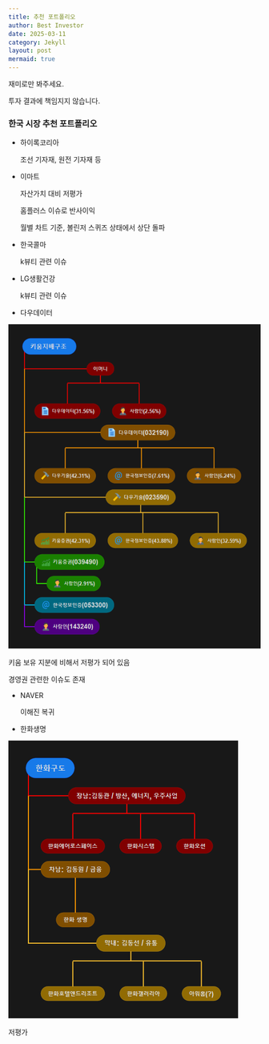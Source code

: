 ```yaml
---
title: 추천 포트폴리오
author: Best Investor
date: 2025-03-11
category: Jekyll
layout: post
mermaid: true
---
```


재미로만 봐주세요.

투자 결과에 책임지지 않습니다. 


### 한국 시장 추천 포트폴리오

* 하이록코리아

    조선 기자재, 원전 기자재 등 


* 이마트

    자산가치 대비 저평가

    홈플러스 이슈로 반사이익

    월별 차트 기준, 볼린저 스퀴즈 상태에서 상단 돌파 


* 한국콜마

    k뷰티 관련 이슈 

* LG생활건강

    k뷰티 관련 이슈 

* 다우데이터 

![image](/img/kiwoom.png)

키움 보유 지분에 비해서 저평가 되어 있음

경영권 관련한 이슈도 존재

* NAVER

    이해진 복귀

* 한화생명 

![image](/img/hanwha.png)
   
   저평가 
